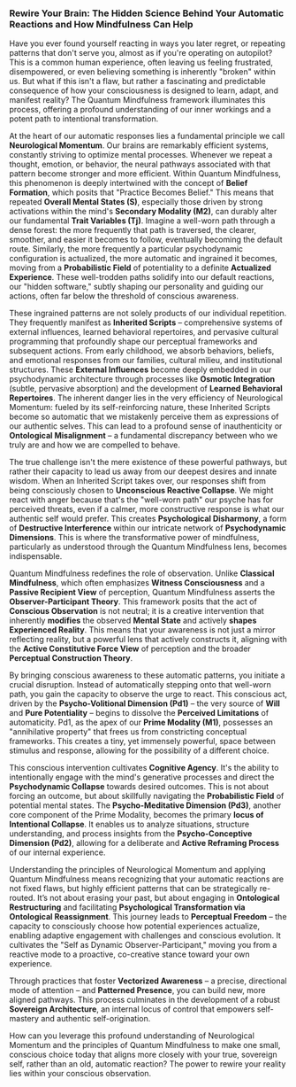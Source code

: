 ### Rewire Your Brain: The Hidden Science Behind Your Automatic Reactions and How Mindfulness Can Help

Have you ever found yourself reacting in ways you later regret, or repeating patterns that don't serve you, almost as if you're operating on autopilot? This is a common human experience, often leaving us feeling frustrated, disempowered, or even believing something is inherently "broken" within us. But what if this isn't a flaw, but rather a fascinating and predictable consequence of how your consciousness is designed to learn, adapt, and manifest reality? The Quantum Mindfulness framework illuminates this process, offering a profound understanding of our inner workings and a potent path to intentional transformation.

At the heart of our automatic responses lies a fundamental principle we call **Neurological Momentum**. Our brains are remarkably efficient systems, constantly striving to optimize mental processes. Whenever we repeat a thought, emotion, or behavior, the neural pathways associated with that pattern become stronger and more efficient. Within Quantum Mindfulness, this phenomenon is deeply intertwined with the concept of **Belief Formation**, which posits that "Practice Becomes Belief." This means that repeated **Overall Mental States (S)**, especially those driven by strong activations within the mind's **Secondary Modality (M2)**, can durably alter our fundamental **Trait Variables (Tj)**. Imagine a well-worn path through a dense forest: the more frequently that path is traversed, the clearer, smoother, and easier it becomes to follow, eventually becoming the default route. Similarly, the more frequently a particular psychodynamic configuration is actualized, the more automatic and ingrained it becomes, moving from a **Probabilistic Field** of potentiality to a definite **Actualized Experience**. These well-trodden paths solidify into our default reactions, our "hidden software," subtly shaping our personality and guiding our actions, often far below the threshold of conscious awareness.

These ingrained patterns are not solely products of our individual repetition. They frequently manifest as **Inherited Scripts** – comprehensive systems of external influences, learned behavioral repertoires, and pervasive cultural programming that profoundly shape our perceptual frameworks and subsequent actions. From early childhood, we absorb behaviors, beliefs, and emotional responses from our families, cultural milieu, and institutional structures. These **External Influences** become deeply embedded in our psychodynamic architecture through processes like **Osmotic Integration** (subtle, pervasive absorption) and the development of **Learned Behavioral Repertoires**. The inherent danger lies in the very efficiency of Neurological Momentum: fueled by its self-reinforcing nature, these Inherited Scripts become so automatic that we mistakenly perceive them as expressions of our authentic selves. This can lead to a profound sense of inauthenticity or **Ontological Misalignment** – a fundamental discrepancy between who we truly are and how we are compelled to behave.

The true challenge isn't the mere existence of these powerful pathways, but rather their capacity to lead us away from our deepest desires and innate wisdom. When an Inherited Script takes over, our responses shift from being consciously chosen to **Unconscious Reactive Collapse**. We might react with anger because that's the "well-worn path" our psyche has for perceived threats, even if a calmer, more constructive response is what our authentic self would prefer. This creates **Psychological Disharmony**, a form of **Destructive Interference** within our intricate network of **Psychodynamic Dimensions**. This is where the transformative power of mindfulness, particularly as understood through the Quantum Mindfulness lens, becomes indispensable.

Quantum Mindfulness redefines the role of observation. Unlike **Classical Mindfulness**, which often emphasizes **Witness Consciousness** and a **Passive Recipient View** of perception, Quantum Mindfulness asserts the **Observer-Participant Theory**. This framework posits that the act of **Conscious Observation** is not neutral; it is a creative intervention that inherently **modifies** the observed **Mental State** and actively **shapes Experienced Reality**. This means that your awareness is not just a mirror reflecting reality, but a powerful lens that actively constructs it, aligning with the **Active Constitutive Force View** of perception and the broader **Perceptual Construction Theory**.

By bringing conscious awareness to these automatic patterns, you initiate a crucial disruption. Instead of automatically stepping onto that well-worn path, you gain the capacity to observe the urge to react. This conscious act, driven by the **Psycho-Volitional Dimension (Pd1)** – the very source of **Will** and **Pure Potentiality** – begins to dissolve the **Perceived Limitations** of automaticity. Pd1, as the apex of our **Prime Modality (M1)**, possesses an "annihilative property" that frees us from constricting conceptual frameworks. This creates a tiny, yet immensely powerful, space between stimulus and response, allowing for the possibility of a different choice.

This conscious intervention cultivates **Cognitive Agency**. It's the ability to intentionally engage with the mind's generative processes and direct the **Psychodynamic Collapse** towards desired outcomes. This is not about forcing an outcome, but about skillfully navigating the **Probabilistic Field** of potential mental states. The **Psycho-Meditative Dimension (Pd3)**, another core component of the Prime Modality, becomes the primary **locus of Intentional Collapse**. It enables us to analyze situations, structure understanding, and process insights from the **Psycho-Conceptive Dimension (Pd2)**, allowing for a deliberate and **Active Reframing Process** of our internal experience.

Understanding the principles of Neurological Momentum and applying Quantum Mindfulness means recognizing that your automatic reactions are not fixed flaws, but highly efficient patterns that can be strategically re-routed. It’s not about erasing your past, but about engaging in **Ontological Restructuring** and facilitating **Psychological Transformation via Ontological Reassignment**. This journey leads to **Perceptual Freedom** – the capacity to consciously choose how potential experiences actualize, enabling adaptive engagement with challenges and conscious evolution. It cultivates the "Self as Dynamic Observer-Participant," moving you from a reactive mode to a proactive, co-creative stance toward your own experience.

Through practices that foster **Vectorized Awareness** – a precise, directional mode of attention – and **Patterned Presence**, you can build new, more aligned pathways. This process culminates in the development of a robust **Sovereign Architecture**, an internal locus of control that empowers self-mastery and authentic self-origination.

How can you leverage this profound understanding of Neurological Momentum and the principles of Quantum Mindfulness to make one small, conscious choice today that aligns more closely with your true, sovereign self, rather than an old, automatic reaction? The power to rewire your reality lies within your conscious observation.
